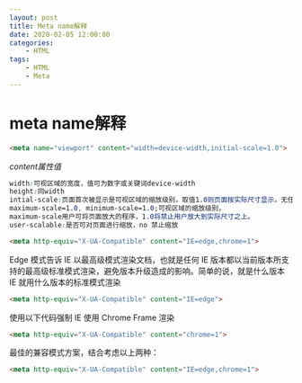 ```yaml
---
layout: post
title: Meta name解释
date: 2020-02-05 12:00:00
categories:
    - HTML
tags:
    - HTML
    - Meta
---
```


# meta name解释

```HTML
<meta name="viewport" content="width=device-width,initial-scale=1.0">
```
_content属性值_
```css
width:可视区域的宽度，值可为数字或关键词device-width
height:同width
intial-scale:页面首次被显示是可视区域的缩放级别，取值1.0则页面按实际尺寸显示，无任何缩放
maximum-scale=1.0, minimum-scale=1.0;可视区域的缩放级别，
maximum-scale用户可将页面放大的程序，1.0将禁止用户放大到实际尺寸之上。
user-scalable:是否可对页面进行缩放，no 禁止缩放
``` 
```HTML
<meta http-equiv="X-UA-Compatible" content="IE=edge,chrome=1">
```
Edge 模式告诉 IE 以最高级模式渲染文档，也就是任何 IE 版本都以当前版本所支持的最高级标准模式渲染，避免版本升级造成的影响。简单的说，就是什么版本 IE 就用什么版本的标准模式渲染
```HTML
<meta http-equiv="X-UA-Compatible" content="IE=edge">
```
使用以下代码强制 IE 使用 Chrome Frame 渲染
```HTML
<meta http-equiv="X-UA-Compatible" content="chrome=1">
``` 
最佳的兼容模式方案，结合考虑以上两种：
```HTML
<meta http-equiv="X-UA-Compatible" content="IE=edge,chrome=1">
``` 